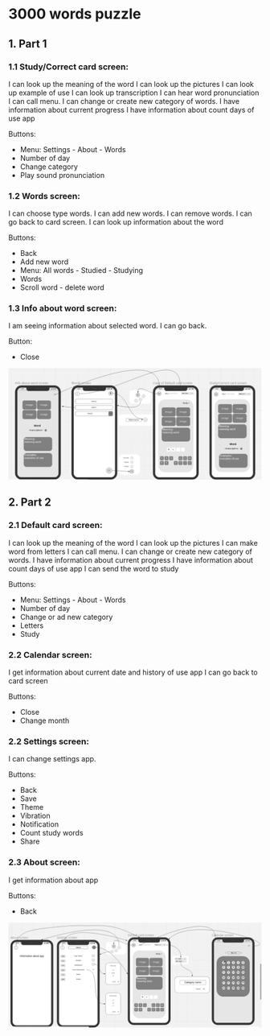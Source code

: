 # 3000 words puzzle


## 1. Part 1
### 1.1 Study/Correct card screen:
I can look up the meaning of the word
I can look up the pictures
I can look up example of use
I can look up transcription
I can hear word pronunciation
I can call menu.
I can change or create new category of words.
I have information about current progress
I have information about count days of use app

Buttons:
* Menu: Settings - About - Words
* Number of day
* Change category
* Play sound pronunciation



### 1.2 Words screen:
I can choose type words.
I can add new words.
I can remove words.
I can go back to card screen.
I can look up information about the word

Buttons:
* Back
* Add new word
* Menu: All words - Studied  - Studying
* Words
* Scroll word - delete word



### 1.3 Info about word screen:
I am seeing information about selected word. 
I can go back.

Button:
* Close


![Auction](img/part1.png)


## 2. Part 2
### 2.1 Default card screen:
I can look up the meaning of the word
I can look up the pictures
I can make word from letters
I can call menu.
I can change or create new category of words.
I have information about current progress
I have information about count days of use app
I can send the word to study

Buttons:
* Menu: Settings - About - Words
* Number of day
* Change or ad new category
* Letters
* Study


### 2.2 Calendar screen:
I get information about current date and history of use app
I can go back to card screen

Buttons:
* Close
* Change month

### 2.2 Settings screen:
I can change settings app.

Buttons:
* Back
* Save
* Theme
* Vibration
* Notification
* Count study words
* Share


### 2.3 About screen:
I get information about app

Buttons:
* Back


![Auction](img/part2.png)

